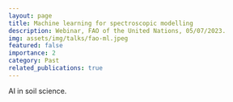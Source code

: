 ```yaml
---
layout: page
title: Machine learning for spectroscopic modelling
description: Webinar, FAO of the United Nations, 05/07/2023.
img: assets/img/talks/fao-ml.jpeg
featured: false
importance: 2
category: Past
related_publications: true
---
```


AI in soil science.
